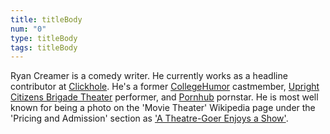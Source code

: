 ```yaml
---
title: titleBody
num: "0"
type: titleBody
tags: titleBody
---
```

Ryan Creamer is a comedy writer. He currently works as a headline contributor at [Clickhole](https://clickhole.com/). He's a former [CollegeHumor](http://www.collegehumor.com/user/6926917) castmember, [Upright Citizens Brigade Theater](http://ucbcomedy.com/user/39457) performer, and [Pornhub](https://www.pornhub.com/video/search?search=ryan+creamer) pornstar. He is most well known for being a photo on the 'Movie Theater'  Wikipedia page under the 'Pricing and Admission' section as ['A Theatre-Goer Enjoys a Show'](https://en.wikipedia.org/wiki/Movie_theater#Pricing_and_admission).